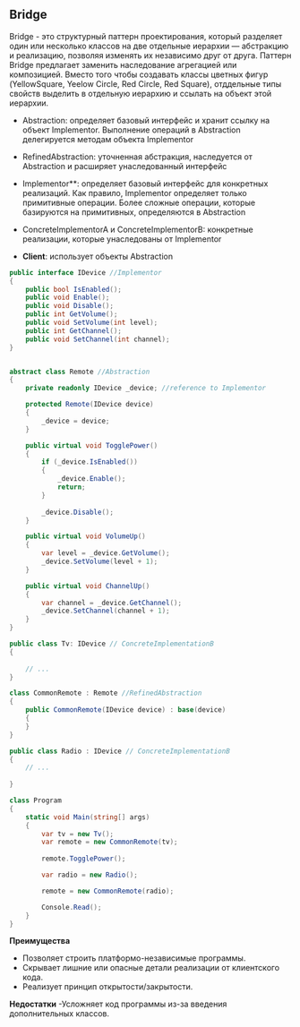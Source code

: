## Bridge

Bridge - это структурный паттерн проектирования, который разделяет один или несколько классов на две отдельные иерархии — абстракцию и реализацию, позволяя изменять их независимо друг от друга. Паттерн Bridge предлагает заменить наследование агрегацией или композицией. Вместо того чтобы создавать классы цветных фигур (YellowSquare, Yeelow Circle, Red Circle, Red Square), отддельные типы свойств выделить в отдельную иерархию и ссылать на объект этой иерархии.

- Abstraction: определяет базовый интерфейс и хранит ссылку на объект Implementor. Выполнение операций в Abstraction делегируется методам объекта Implementor

- RefinedAbstraction: уточненная абстракция, наследуется от Abstraction и расширяет унаследованный интерфейс

- Implementor**: определяет базовый интерфейс для конкретных реализаций. Как правило, Implementor определяет только примитивные операции. Более сложные операции, которые базируются на примитивных, определяются в Abstraction

- ConcreteImplementorA и ConcreteImplementorB: конкретные реализации, которые унаследованы от Implementor

- **Client**: использует объекты Abstraction

```csharp
public interface IDevice //Implementor
{
    public bool IsEnabled();
    public void Enable();
    public void Disable();
    public int GetVolume();
    public void SetVolume(int level);
    public int GetChannel();
    public void SetChannel(int channel);
}


abstract class Remote //Abstraction
{
    private readonly IDevice _device; //reference to Implementor

    protected Remote(IDevice device)
    {
        _device = device;
    }

    public virtual void TogglePower()
    {
        if (_device.IsEnabled())
        {
            _device.Enable();
            return;
        }
        
        _device.Disable();
    }

    public virtual void VolumeUp()
    {
        var level = _device.GetVolume();
        _device.SetVolume(level + 1);
    }

    public virtual void ChannelUp()
    {
        var channel = _device.GetChannel();
        _device.SetChannel(channel + 1);
    }
}

public class Tv: IDevice // ConcreteImplementationB
{
   
    // ...
}

class CommonRemote : Remote //RefinedAbstraction
{
    public CommonRemote(IDevice device) : base(device)
    {
    }
}

public class Radio : IDevice // ConcreteImplementationB
{
    // ...
   
}

class Program
{
    static void Main(string[] args)
    {
        var tv = new Tv();
        var remote = new CommonRemote(tv);
        
        remote.TogglePower();

        var radio = new Radio();

        remote = new CommonRemote(radio);

        Console.Read();
    }
}

```

**Преимущества**
- Позволяет строить платформо-независимые программы.
- Скрывает лишние или опасные детали реализации от клиентского кода.
- Реализует принцип открытости/закрытости.

**Недостатки**
-Усложняет код программы из-за введения дополнительных классов.
